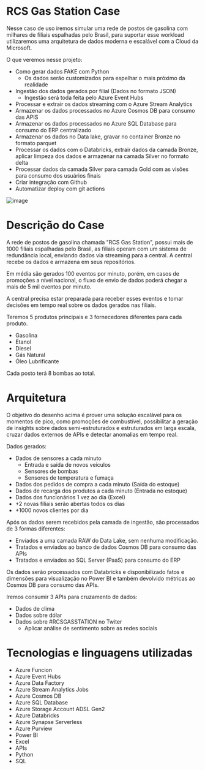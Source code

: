 # RCS Gas Station Case

Nesse caso de uso iremos simular uma rede de postos de gasolina com milhares de filiais espalhadas pelo Brasil, para suportar esse workload utilizaremos uma arquitetura de dados moderna e escalável com a Cloud da Microsoft.

O que veremos nesse projeto:

- Como gerar dados FAKE com Python
  - Os dados serão customizados para espelhar o mais próximo da realidade
- Ingestão dos dados gerados por filial (Dados no formato JSON)
  - Ingestão será toda feita pelo Azure Event Hubs
- Processar e extrair os dados streaming com o Azure Stream Analytics
- Armazenar os dados processados no Azure Cosmos DB para consumo das APIS
- Armazenar os dados processados no Azure SQL Database para consumo do ERP centralizado
- Armazenar os dados no Data lake, gravar no container Bronze no formato parquet
- Processar os dados com o Databricks, extrair dados da camada Bronze, aplicar limpeza dos dados e armazenar na camada Silver no formato delta
- Processar dados da camada Silver para camada Gold com as visões para consumo dos usuários finais
- Criar integração com Github
- Automatizar deploy com git actions

![image](https://user-images.githubusercontent.com/69867503/130528135-9ccc15b8-01f5-4ffa-ac58-0b3db046dc2b.png)

# Descrição do Case

A rede de postos de gasolina chamada "RCS Gas Station", possui mais de 1000 filiais espalhadas pelo Brasil, as filiais operam com um sistema de redundância local, enviando dados via streaming para a central. A central recebe os dados e armazena em seus repositórios.

Em média são gerados 100 eventos por minuto, porém, em casos de promoções a nível nacional, o fluxo de envio de dados poderá chegar a mais de 5 mil eventos por minuto.

A central precisa estar preparada para receber esses eventos e tomar decisões em tempo real sobre os dados gerados nas filiais.

Teremos 5 produtos principais e 3 fornecedores diferentes para cada produto.
- Gasolina
- Etanol
- Diesel
- Gás Natural
- Óleo Lubrificante

Cada posto terá 8 bombas ao total.

# Arquitetura

O objetivo do desenho acima é prover uma solução escalável para os momentos de pico, como promoções de combustível, possibilitar a geração de insights sobre dados semi-estruturados e estruturados em larga escala, cruzar dados externos de APIs e detectar anomalias em tempo real.

Dados gerados:
- Dados de sensores a cada minuto
  - Entrada e saída de novos veículos
  - Sensores de bombas
  - Sensores de temperatura e fumaça
- Dados dos pedidos de compra a cada minuto (Saída do estoque)
- Dados de recarga dos produtos a cada minuto (Entrada no estoque)
- Dados dos funcionários 1 vez ao dia (Excel)
- +2 novas filiais serão abertas todos os dias
- +1000 novos clientes por dia

Após os dados serem recebidos pela camada de ingestão, são processados de 3 formas diferentes:
- Enviados a uma camada RAW do Data Lake, sem nenhuma modificação.
- Tratados e enviados ao banco de dados Cosmos DB para consumo das APIs
- Tratados e enviados ao SQL Server (PaaS) para consumo do ERP

Os dados serão processados com Databricks e disponibilizado fatos e dimensões para visualização no Power BI e também devolvido métricas ao Cosmos DB para consumo das APIs.

Iremos consumir 3 APIs para cruzamento de dados:
- Dados de clima
- Dados sobre dólar
- Dados sobre #RCSGASSTATION no Twiter
  - Aplicar análise de sentimento sobre as redes sociais

# Tecnologias e linguagens utilizadas
- Azure Funcion
- Azure Event Hubs
- Azure Data Factory
- Azure Stream Analytics Jobs
- Azure Cosmos DB
- Azure SQL Database
- Azure Storage Account ADSL Gen2
- Azure Databricks
- Azure Synapse Serverless
- Azure Purview
- Power BI
- Excel
- APIs
- Python
- SQL

